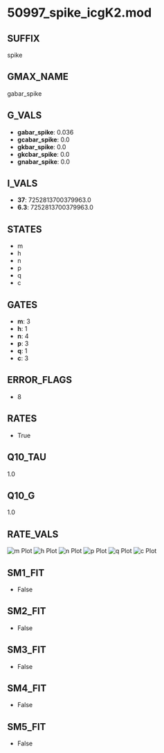 # 50997_spike_icgK2.mod

## SUFFIX

spike

## GMAX_NAME

gabar_spike

## G_VALS

- **gabar_spike**: 0.036
- **gcabar_spike**: 0.0
- **gkbar_spike**: 0.0
- **gkcbar_spike**: 0.0
- **gnabar_spike**: 0.0

## I_VALS

- **37**: 7252813700379963.0
- **6.3**: 7252813700379963.0

## STATES

- m
- h
- n
- p
- q
- c

## GATES

- **m**: 3
- **h**: 1
- **n**: 4
- **p**: 3
- **q**: 1
- **c**: 3

## ERROR_FLAGS

- 8

## RATES

- True

## Q10_TAU

1.0

## Q10_G

1.0

## RATE_VALS

![m Plot](/Users/pbozelos/Dropbox/icg-Chai-Panos/supermodels/output_markdown_files/K/50997_spike_icgK2.mod/images/m.png)
![h Plot](/Users/pbozelos/Dropbox/icg-Chai-Panos/supermodels/output_markdown_files/K/50997_spike_icgK2.mod/images/h.png)
![n Plot](/Users/pbozelos/Dropbox/icg-Chai-Panos/supermodels/output_markdown_files/K/50997_spike_icgK2.mod/images/n.png)
![p Plot](/Users/pbozelos/Dropbox/icg-Chai-Panos/supermodels/output_markdown_files/K/50997_spike_icgK2.mod/images/p.png)
![q Plot](/Users/pbozelos/Dropbox/icg-Chai-Panos/supermodels/output_markdown_files/K/50997_spike_icgK2.mod/images/q.png)
![c Plot](/Users/pbozelos/Dropbox/icg-Chai-Panos/supermodels/output_markdown_files/K/50997_spike_icgK2.mod/images/c.png)

## SM1_FIT

- False

## SM2_FIT

- False

## SM3_FIT

- False

## SM4_FIT

- False

## SM5_FIT

- False

